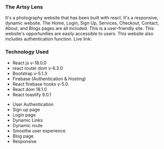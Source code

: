 ### The Artsy Lens
It's a photography website that has been built with react. It's a responsive, dynamic website. The Home, Login, Sign Up, Services, Checkout, Contact, About, and Blogs pages are all included.
This is a user-friendly site. This website's opportunities are easily accessible to users. This website also includes authentication function. 
Live link:

### Technology Used
<ul>
              <li>React js v-18.0.0</li>
              <li>react router dom v-6.3.0</li>
              <li>Bootstrap v-5.1.3</li>
              <li>Firebase (Authentication & Hosting)</li>
              <li>React firebase hooks v-5.0.</li>
              <li>React dom 18.1.0</li>
              <li>React toastify 9.0.1</li>
              
</ul>

<ul>
                        <li> User Authentication</li>
                        <li>Sign up page</li>
                        <li>Login page</li>
                        <li>Dynamic Links</li>
                        <li>Dynamic route</li>
                        <li>Smoothe user experience</li>
                        <li>Blog page</li>
                        <li>Responsive</li>
  </ul>

